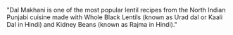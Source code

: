"Dal Makhani is one of the most popular lentil recipes from the North Indian Punjabi cuisine made with Whole Black Lentils (known as Urad dal or Kaali Dal in Hindi) and Kidney Beans (known as Rajma in Hindi)."